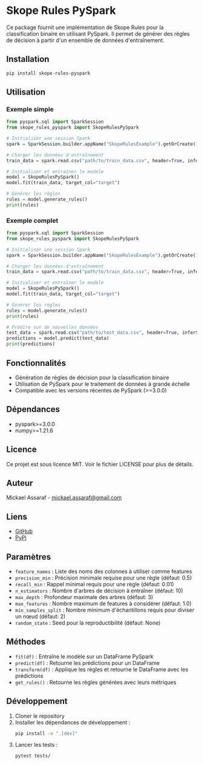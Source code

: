 # Skope Rules PySpark

Ce package fournit une implémentation de Skope Rules pour la classification binaire en utilisant PySpark. Il permet de générer des règles de décision à partir d'un ensemble de données d'entraînement.

## Installation

```sh
pip install skope-rules-pyspark
```

## Utilisation

### Exemple simple

```python
from pyspark.sql import SparkSession
from skope_rules_pyspark import SkopeRulesPySpark

# Initialiser une session Spark
spark = SparkSession.builder.appName("SkopeRulesExample").getOrCreate()

# Charger les données d'entraînement
train_data = spark.read.csv("path/to/train_data.csv", header=True, inferSchema=True)

# Initialiser et entraîner le modèle
model = SkopeRulesPySpark()
model.fit(train_data, target_col="target")

# Générer les règles
rules = model.generate_rules()
print(rules)
```

### Exemple complet

```python
from pyspark.sql import SparkSession
from skope_rules_pyspark import SkopeRulesPySpark

# Initialiser une session Spark
spark = SparkSession.builder.appName("SkopeRulesExample").getOrCreate()

# Charger les données d'entraînement
train_data = spark.read.csv("path/to/train_data.csv", header=True, inferSchema=True)

# Initialiser et entraîner le modèle
model = SkopeRulesPySpark()
model.fit(train_data, target_col="target")

# Générer les règles
rules = model.generate_rules()
print(rules)

# Prédire sur de nouvelles données
test_data = spark.read.csv("path/to/test_data.csv", header=True, inferSchema=True)
predictions = model.predict(test_data)
print(predictions)
```

## Fonctionnalités

- Génération de règles de décision pour la classification binaire
- Utilisation de PySpark pour le traitement de données à grande échelle
- Compatible avec les versions récentes de PySpark (>=3.0.0)

## Dépendances

- pyspark>=3.0.0
- numpy>=1.21.6

## Licence

Ce projet est sous licence MIT. Voir le fichier LICENSE pour plus de détails.

## Auteur

Mickael Assaraf - mickael.assaraf@gmail.com

## Liens

- [GitHub](https://github.com/mickaelassaraf/skope-rules-pyspark)
- [PyPI](https://pypi.org/project/skope-rules-pyspark/)

## Paramètres

- `feature_names` : Liste des noms des colonnes à utiliser comme features
- `precision_min` : Précision minimale requise pour une règle (défaut: 0.5)
- `recall_min` : Rappel minimal requis pour une règle (défaut: 0.01)
- `n_estimators` : Nombre d'arbres de décision à entraîner (défaut: 10)
- `max_depth` : Profondeur maximale des arbres (défaut: 3)
- `max_features` : Nombre maximum de features à considérer (défaut: 1.0)
- `min_samples_split` : Nombre minimum d'échantillons requis pour diviser un nœud (défaut: 2)
- `random_state` : Seed pour la reproductibilité (défaut: None)

## Méthodes

- `fit(df)` : Entraîne le modèle sur un DataFrame PySpark
- `predict(df)` : Retourne les prédictions pour un DataFrame
- `transform(df)` : Applique les règles et retourne le DataFrame avec les prédictions
- `get_rules()` : Retourne les règles générées avec leurs métriques

## Développement

1. Cloner le repository
2. Installer les dépendances de développement :
   ```bash
   pip install -e ".[dev]"
   ```
3. Lancer les tests :
   ```bash
   pytest tests/
   ``` 